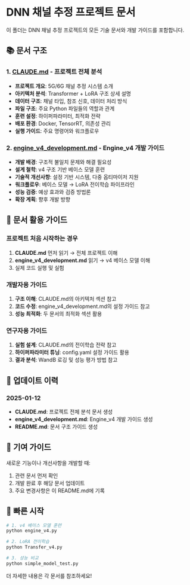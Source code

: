 # DNN 채널 추정 프로젝트 문서

이 폴더는 DNN 채널 추정 프로젝트의 모든 기술 문서와 개발 가이드를 포함합니다.

## 📚 문서 구조

### 1. [CLAUDE.md](./CLAUDE.md) - 프로젝트 전체 분석
- **프로젝트 개요**: 5G/6G 채널 추정 시스템 소개
- **아키텍처 분석**: Transformer + LoRA 구조 상세 설명
- **데이터 구조**: 채널 타입, 참조 신호, 데이터 처리 방식
- **파일 구조**: 주요 Python 파일들의 역할과 관계
- **훈련 설정**: 하이퍼파라미터, 최적화 전략
- **배포 환경**: Docker, TensorRT, 의존성 관리
- **실행 가이드**: 주요 명령어와 워크플로우

### 2. [engine_v4_development.md](./engine_v4_development.md) - Engine_v4 개발 가이드
- **개발 배경**: 구조적 불일치 문제와 해결 필요성
- **설계 철학**: v4 구조 기반 베이스 모델 훈련
- **기술적 개선사항**: 설정 기반 시스템, 다중 옵티마이저 지원
- **워크플로우**: 베이스 모델 → LoRA 전이학습 파이프라인
- **성능 검증**: 예상 효과와 검증 방법론
- **확장 계획**: 향후 개발 방향

## 🎯 문서 활용 가이드

### 프로젝트 처음 시작하는 경우
1. **CLAUDE.md** 먼저 읽기 → 전체 프로젝트 이해
2. **engine_v4_development.md** 읽기 → v4 베이스 모델 이해
3. 실제 코드 실행 및 실험

### 개발자용 가이드
1. **구조 이해**: CLAUDE.md의 아키텍처 섹션 참고
2. **코드 수정**: engine_v4_development.md의 설정 가이드 참고
3. **성능 최적화**: 두 문서의 최적화 섹션 활용

### 연구자용 가이드
1. **실험 설계**: CLAUDE.md의 전이학습 전략 참고
2. **하이퍼파라미터 튜닝**: config.yaml 설정 가이드 활용
3. **결과 분석**: WandB 로깅 및 성능 평가 방법 참고

## 🔄 업데이트 이력

### 2025-01-12
- **CLAUDE.md**: 프로젝트 전체 분석 문서 생성
- **engine_v4_development.md**: Engine_v4 개발 가이드 생성
- **README.md**: 문서 구조 가이드 생성

## 📝 기여 가이드

새로운 기능이나 개선사항을 개발할 때:
1. 관련 문서 먼저 확인
2. 개발 완료 후 해당 문서 업데이트
3. 주요 변경사항은 이 README.md에 기록

## 🚀 빠른 시작

```bash
# 1. v4 베이스 모델 훈련
python engine_v4.py

# 2. LoRA 전이학습
python Transfer_v4.py

# 3. 성능 비교
python simple_model_test.py
```

더 자세한 내용은 각 문서를 참조하세요!